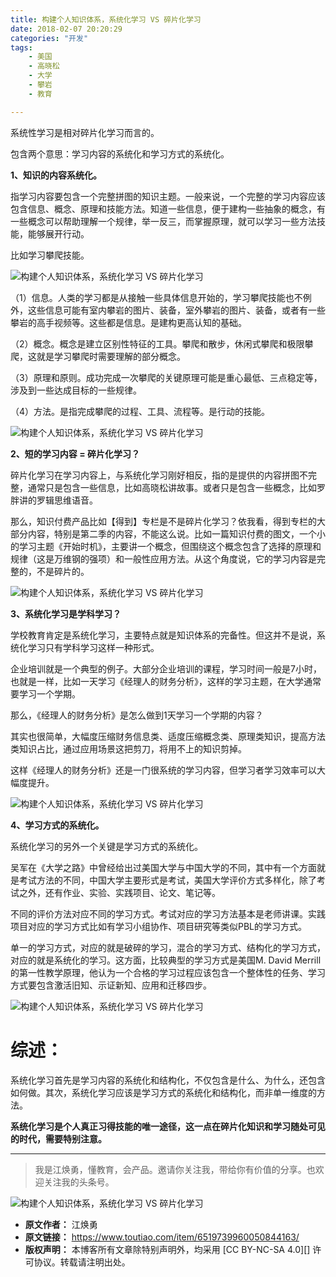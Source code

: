 ```yaml
---
title: 构建个人知识体系，系统化学习 VS 碎片化学习
date: 2018-02-07 20:20:29
categories: "开发"
tags:
	- 美国
	- 高晓松
	- 大学
	- 攀岩
	- 教育

---
```


系统性学习是相对碎片化学习而言的。

包含两个意思：学习内容的系统化和学习方式的系统化。

**1、知识的内容系统化。**

指学习内容要包含一个完整拼图的知识主题。一般来说，一个完整的学习内容应该包含信息、概念、原理和技能方法。知道一些信息，便于建构一些抽象的概念，有一些概念可以帮助理解一个规律，举一反三，而掌握原理，就可以学习一些方法技能，能够展开行动。

比如学习攀爬技能。

![构建个人知识体系，系统化学习 VS 碎片化学习][VS]

（1）信息。人类的学习都是从接触一些具体信息开始的，学习攀爬技能也不例外，这些信息可能有室内攀岩的图片、装备，室外攀岩的图片、装备，或者有一些攀岩的高手视频等。这些都是信息。是建构更高认知的基础。

（2）概念。概念是建立区别性特征的工具。攀爬和散步，休闲式攀爬和极限攀爬，这就是学习攀爬时需要理解的部分概念。

（3）原理和原则。成功完成一次攀爬的关键原理可能是重心最低、三点稳定等，涉及到一些达成目标的一些规律。

（4）方法。是指完成攀爬的过程、工具、流程等。是行动的技能。

![构建个人知识体系，系统化学习 VS 碎片化学习][VS 1]

**2、短的学习内容 = 碎片化学习？**

碎片化学习在学习内容上，与系统化学习刚好相反，指的是提供的内容拼图不完整，通常只是包含一些信息，比如高晓松讲故事。或者只是包含一些概念，比如罗胖讲的罗辑思维语音。

那么，知识付费产品比如【得到】专栏是不是碎片化学习？依我看，得到专栏的大部分内容，特别是第二季的内容，不能这么说。比如一篇知识付费的图文，一个小的学习主题《开始时机》，主要讲一个概念，但围绕这个概念包含了选择的原理和规律（这是万维钢的强项）和一般性应用方法。从这个角度说，它的学习内容是完整的，不是碎片的。

![构建个人知识体系，系统化学习 VS 碎片化学习][VS 2]

**3、系统化学习是学科学习？**

学校教育肯定是系统化学习，主要特点就是知识体系的完备性。但这并不是说，系统化学习只有学科学习这样一种形式。

企业培训就是一个典型的例子。大部分企业培训的课程，学习时间一般是7小时，也就是一样，比如一天学习《经理人的财务分析》，这样的学习主题，在大学通常要学习一个学期。

那么，《经理人的财务分析》是怎么做到1天学习一个学期的内容？

其实也很简单，大幅度压缩财务信息类、适度压缩概念类、原理类知识，提高方法类知识占比，通过应用场景这把剪刀，将用不上的知识剪掉。

这样《经理人的财务分析》还是一门很系统的学习内容，但学习者学习效率可以大幅度提升。

![构建个人知识体系，系统化学习 VS 碎片化学习][VS 3]

**4、学习方式的系统化。**

系统化学习的另外一个关键是学习方式的系统化。

吴军在《大学之路》中曾经给出过美国大学与中国大学的不同，其中有一个方面就是考试方法的不同，中国大学主要形式是考试，美国大学评价方式多样化，除了考试之外，还有作业、实验、实践项目、论文、笔记等。

不同的评价方法对应不同的学习方式。考试对应的学习方法基本是老师讲课。实践项目对应的学习方式比如有学习小组协作、项目研究等类似PBL的学习方式。

单一的学习方式，对应的就是破碎的学习，混合的学习方式、结构化的学习方式，对应的就是系统化的学习。这方面，比较典型的学习方式是美国M. David Merrill的第一性教学原理，他认为一个合格的学习过程应该包含一个整体性的任务、学习方式要包含激活旧知、示证新知、应用和迁移四步。

![构建个人知识体系，系统化学习 VS 碎片化学习][VS 4]

# **综述：** #

系统化学习首先是学习内容的系统化和结构化，不仅包含是什么、为什么，还包含如何做。其次，系统化学习应该是学习方式的系统化和结构化，而非单一维度的方法。

**系统化学习是个人真正习得技能的唯一途径，这一点在碎片化知识和学习随处可见的时代，需要特别注意。**

--------------------

> 我是江焕勇，懂教育，会产品。邀请你关注我，带给你有价值的分享。也欢迎关注我的头条号。

![构建个人知识体系，系统化学习 VS 碎片化学习][VS 5]


[VS]: /pro/os/crawler/QIFR-U3FI-JYNN.jpg
[VS 1]: /pro/os/crawler/MUZE-JMUY-IIUA.jpg
[VS 2]: /pro/os/crawler/RVBU-A3UE-BYJQ.jpg
[VS 3]: /pro/os/crawler/6NAQ-AVFQ-3QYN.jpg
[VS 4]: /pro/os/crawler/JEMY-MQ2U-BBJ2.jpg
[VS 5]: /pro/os/crawler/IAJJ-QBAR-NREN.jpg
 *  **原文作者：** 江焕勇
 *  **原文链接：** https://www.toutiao.com/item/6519739960050844163/
 *  **版权声明：** 本博客所有文章除特别声明外，均采用 [CC BY-NC-SA 4.0][] 许可协议。转载请注明出处。